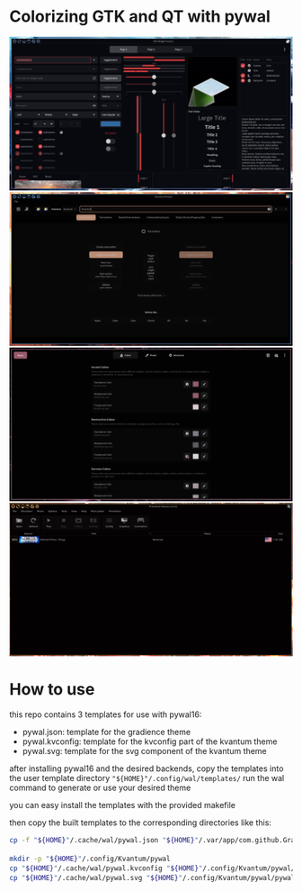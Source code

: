 # Colorizing GTK and QT with pywal

![gtk_wf_2](/screenshots/gtk_wf_2.png)
![kvantum_3](/screenshots/kvantum_3.png)
![gradience_4](/screenshots/gradience_4.png)
![primehack_1](/screenshots/primehack_1.png)



# How to use

this repo contains 3 templates for use with pywal16:  
- pywal.json: template for the gradience theme   
- pywal.kvconfig: template for the kvconfig part of the kvantum theme   
- pywal.svg: template for the svg component of the kvantum theme   


after installing pywal16 and the desired backends, copy the templates into the user template
directory `"${HOME}"/.config/wal/templates/` run the wal command to generate or use your desired theme

you can easy install the templates with the provided makefile


then copy the built templates to the corresponding directories like this:
```sh
cp -f "${HOME}"/.cache/wal/pywal.json "${HOME}"/.var/app/com.github.GradienceTeam.Gradience/config/presets/user/pywal.json

mkdir -p "${HOME}"/.config/Kvantum/pywal
cp "${HOME}"/.cache/wal/pywal.kvconfig "${HOME}"/.config/Kvantum/pywal/pywal.kvconfig
cp "${HOME}"/.cache/wal/pywal.svg "${HOME}"/.config/Kvantum/pywal/pywal.svg
```

